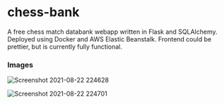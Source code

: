# chess-bank
A free chess match databank webapp written in Flask and SQLAlchemy.
Deployed using Docker and AWS Elastic Beanstalk.
Frontend could be prettier, but is currently fully functional.

### Images ###
![Screenshot 2021-08-22 224628](https://user-images.githubusercontent.com/34894903/130387436-7f36b728-fc4f-496e-ac05-119947e47751.png)

![Screenshot 2021-08-22 224701](https://user-images.githubusercontent.com/34894903/130387439-043ec5c4-86ab-4122-a7d7-eb26990f2a5e.png)
